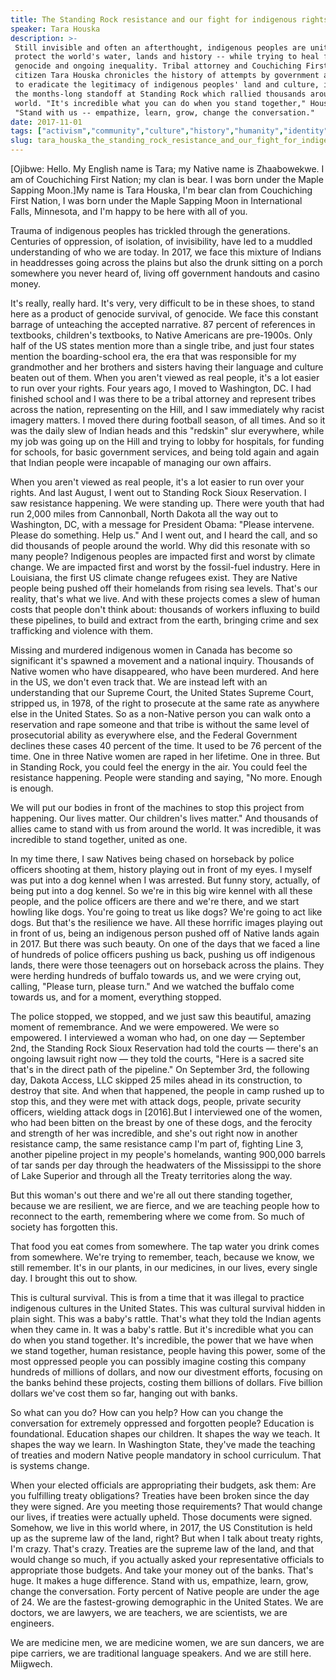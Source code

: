 ```yaml
---
title: The Standing Rock resistance and our fight for indigenous rights
speaker: Tara Houska
description: >-
 Still invisible and often an afterthought, indigenous peoples are uniting to
 protect the world's water, lands and history -- while trying to heal from
 genocide and ongoing inequality. Tribal attorney and Couchiching First Nation
 citizen Tara Houska chronicles the history of attempts by government and industry
 to eradicate the legitimacy of indigenous peoples' land and culture, including
 the months-long standoff at Standing Rock which rallied thousands around the
 world. "It's incredible what you can do when you stand together," Houska says.
 "Stand with us -- empathize, learn, grow, change the conversation."
date: 2017-11-01
tags: ["activism","community","culture","history","humanity","identity","inequality","social-change","government","society","indigenous-peoples"]
slug: tara_houska_the_standing_rock_resistance_and_our_fight_for_indigenous_rights
---
```


[Ojibwe: Hello. My English name is Tara; my Native name is Zhaabowekwe. I am of
Couchiching First Nation; my clan is bear. I was born under the Maple Sapping Moon.]My
name is Tara Houska, I'm bear clan from Couchiching First Nation, I was born under the
Maple Sapping Moon in International Falls, Minnesota, and I'm happy to be here with all of
you.

Trauma of indigenous peoples has trickled through the generations. Centuries of
oppression, of isolation, of invisibility, have led to a muddled understanding of who we
are today. In 2017, we face this mixture of Indians in headdresses going across the plains
but also the drunk sitting on a porch somewhere you never heard of, living off government
handouts and casino money.

It's really, really hard. It's very, very difficult to be in these shoes, to stand here as
a product of genocide survival, of genocide. We face this constant barrage of unteaching
the accepted narrative. 87 percent of references in textbooks, children's textbooks, to
Native Americans are pre-1900s. Only half of the US states mention more than a single
tribe, and just four states mention the boarding-school era, the era that was responsible
for my grandmother and her brothers and sisters having their language and culture beaten
out of them. When you aren't viewed as real people, it's a lot easier to run over your
rights. Four years ago, I moved to Washington, DC. I had finished school and I was there to
be a tribal attorney and represent tribes across the nation, representing on the Hill, and
I saw immediately why racist imagery matters. I moved there during football season, of all
times. And so it was the daily slew of Indian heads and this "redskin" slur everywhere,
while my job was going up on the Hill and trying to lobby for hospitals, for funding for
schools, for basic government services, and being told again and again that Indian people
were incapable of managing our own affairs.

When you aren't viewed as real people, it's a lot easier to run over your rights. And last
August, I went out to Standing Rock Sioux Reservation. I saw resistance happening. We were
standing up. There were youth that had run 2,000 miles from Cannonball, North Dakota all
the way out to Washington, DC, with a message for President Obama: "Please intervene.
Please do something. Help us." And I went out, and I heard the call, and so did thousands
of people around the world. Why did this resonate with so many people? Indigenous peoples
are impacted first and worst by climate change. We are impacted first and worst by the
fossil-fuel industry. Here in Louisiana, the first US climate change refugees exist. They
are Native people being pushed off their homelands from rising sea levels. That's our
reality, that's what we live. And with these projects comes a slew of human costs that
people don't think about: thousands of workers influxing to build these pipelines, to
build and extract from the earth, bringing crime and sex trafficking and violence with
them.

Missing and murdered indigenous women in Canada has become so significant it's spawned a
movement and a national inquiry. Thousands of Native women who have disappeared, who have
been murdered. And here in the US, we don't even track that. We are instead left with an
understanding that our Supreme Court, the United States Supreme Court, stripped us, in
1978, of the right to prosecute at the same rate as anywhere else in the United States. So
as a non-Native person you can walk onto a reservation and rape someone and that tribe is
without the same level of prosecutorial ability as everywhere else, and the Federal
Government declines these cases 40 percent of the time. It used to be 76 percent of the
time. One in three Native women are raped in her lifetime. One in three. But in Standing
Rock, you could feel the energy in the air. You could feel the resistance happening.
People were standing and saying, "No more. Enough is enough.

We will put our bodies in front of the machines to stop this project from happening. Our
lives matter. Our children's lives matter." And thousands of allies came to stand with us
from around the world. It was incredible, it was incredible to stand together, united as
one.

In my time there, I saw Natives being chased on horseback by police officers shooting at
them, history playing out in front of my eyes. I myself was put into a dog kennel when I
was arrested. But funny story, actually, of being put into a dog kennel. So we're in this
big wire kennel with all these people, and the police officers are there and we're there,
and we start howling like dogs. You're going to treat us like dogs? We're going to act
like dogs. But that's the resilience we have. All these horrific images playing out in
front of us, being an indigenous person pushed off of Native lands again in 2017. But
there was such beauty. On one of the days that we faced a line of hundreds of police
officers pushing us back, pushing us off indigenous lands, there were those teenagers out
on horseback across the plains. They were herding hundreds of buffalo towards us, and we
were crying out, calling, "Please turn, please turn." And we watched the buffalo come
towards us, and for a moment, everything stopped.

The police stopped, we stopped, and we just saw this beautiful, amazing moment of
remembrance. And we were empowered. We were so empowered. I interviewed a woman who had, on
one day — September 2nd, the Standing Rock Sioux Reservation had told the courts — there's
an ongoing lawsuit right now — they told the courts, "Here is a sacred site that's in the
direct path of the pipeline." On September 3rd, the following day, Dakota Access, LLC
skipped 25 miles ahead in its construction, to destroy that site. And when that happened,
the people in camp rushed up to stop this, and they were met with attack dogs, people,
private security officers, wielding attack dogs in [2016].But I interviewed one of the
women, who had been bitten on the breast by one of these dogs, and the ferocity and
strength of her was incredible, and she's out right now in another resistance camp, the
same resistance camp I'm part of, fighting Line 3, another pipeline project in my people's
homelands, wanting 900,000 barrels of tar sands per day through the headwaters of the
Mississippi to the shore of Lake Superior and through all the Treaty territories along the
way.

But this woman's out there and we're all out there standing together, because we are
resilient, we are fierce, and we are teaching people how to reconnect to the earth,
remembering where we come from. So much of society has forgotten this.

That food you eat comes from somewhere. The tap water you drink comes from somewhere.
We're trying to remember, teach, because we know, we still remember. It's in our plants,
in our medicines, in our lives, every single day. I brought this out to
show.

This is cultural survival. This is from a time that it was illegal to practice indigenous
cultures in the United States. This was cultural survival hidden in plain sight. This was
a baby's rattle. That's what they told the Indian agents when they came in. It was a
baby's rattle. But it's incredible what you can do when you stand together. It's
incredible, the power that we have when we stand together, human resistance, people having
this power, some of the most oppressed people you can possibly imagine costing this
company hundreds of millions of dollars, and now our divestment efforts, focusing on the
banks behind these projects, costing them billions of dollars. Five billion dollars we've
cost them so far, hanging out with banks.

So what can you do? How can you help? How can you change the conversation for extremely
oppressed and forgotten people? Education is foundational. Education shapes our children.
It shapes the way we teach. It shapes the way we learn. In Washington State, they've made
the teaching of treaties and modern Native people mandatory in school curriculum. That is
systems change.

When your elected officials are appropriating their budgets, ask them: Are you fulfilling
treaty obligations? Treaties have been broken since the day they were signed. Are you
meeting those requirements? That would change our lives, if treaties were actually upheld.
Those documents were signed. Somehow, we live in this world where, in 2017, the US
Constitution is held up as the supreme law of the land, right? But when I talk about
treaty rights, I'm crazy. That's crazy. Treaties are the supreme law of the land, and that
would change so much, if you actually asked your representative officials to appropriate
those budgets. And take your money out of the banks. That's huge. It makes a huge
difference. Stand with us, empathize, learn, grow, change the conversation. Forty percent
of Native people are under the age of 24. We are the fastest-growing demographic in the
United States. We are doctors, we are lawyers, we are teachers, we are scientists, we are
engineers.

We are medicine men, we are medicine women, we are sun dancers, we are pipe carriers, we
are traditional language speakers. And we are still here. Miigwech.

<!--
ad_duration=3.33
comment_count=15
event="TEDWomen 2017"
external_start_time=0
has_talk_citation=0
intro_duration=11.82
is_subtitle_required="False"
is_talk_featured="True"
language="en"
language_swap="False"
native_language="en"
number_of_related_talks=5
number_of_speakers=1
number_of_subtitled_videos=16
number_of_tags=11
number_of_talk_download_languages=16
number_of_talk_more_resources=0
number_of_talk_recommendations=0
number_of_talks_take_actions=3
post_ad_duration=0.83
published_timestamp="2018-04-09 15:35:57"
recording_date="2017-11-01"
speaker_description="Tribal attorney and advocate"
speaker_is_published=1
speaker_name="Tara Houska"
talk_more_resources=[]
talk_name="The Standing Rock resistance and our fight for indigenous rights"
talks_tags=["activism","community","culture","history","humanity","identity","inequality","social-change","government","society","indigenous-peoples"]
url_audio="https://download.ted.com/talks/TaraHouska_2017W.mp3?apikey=acme-roadrunner"
url_photo_speaker="https://pe.tedcdn.com/images/ted/448fffb8e50462929dbeab65f8a2377a05a351ed_254x191.jpg"
url_photo_talk="https://s3.amazonaws.com/talkstar-photos/uploads/8af195ec-47bc-4ef8-a906-ee8efed3e983/TaraHouska_2017W-embed.jpg"
url_webpage="https://www.ted.com/talks/tara_houska_the_standing_rock_resistance_and_our_fight_for_indigenous_rights"
video_type_name="TED Stage Talk"
-->